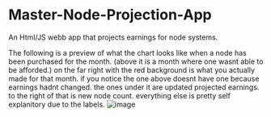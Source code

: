 # Master-Node-Projection-App
An Html/JS webb app that projects earnings for node systems.

The following is a preview of what the chart looks like when a node has been purchased for the month.
(above it is a month where one wasnt able to be afforded.)
on the far right with the red background is what you actually made for that month.
if you notice the one above doesnt have one because earnings hadnt changed.
the ones under it are updated projected earnings. to the right of that is new node count.
everything else is pretty self explanitory due to the labels.
![image](https://user-images.githubusercontent.com/5101197/129344181-26fbe602-ed63-4f68-b8e2-65610b881e66.png)
